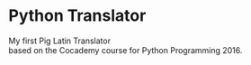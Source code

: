 # Python Translator
My first Pig Latin Translator<br>
based on the Cocademy course for Python Programming 2016.
